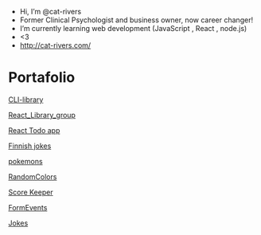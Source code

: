 - Hi, I’m @cat-rivers
- Former Clinical Psychologist and business owner, now career changer!
- I’m currently learning web development (JavaScript , React , node.js)
- <3
- http://cat-rivers.com/

# Portafolio

[CLI-library](./portafolio/CLI-libraryUI)

[React_Library_group](./react_library/awesome_library/)

[React Todo app](./portafolio/react-todo-app)

[Finnish jokes](./portafolio/finnishJokes/jokes.html)

[pokemons](./portafolio/pokemon/index.html)

[RandomColors](./portafolio/random-color/index.html)

[Score Keeper](./portafolio/score-keeper/scoreKeeper.html)

[FormEvents](./portafolio/Form%20Events/tweets.html)

[Jokes](./portafolio/jokes/index.html)
